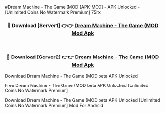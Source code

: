 #Dream Machine - The Game (MOD [APK-MOD] - APK Unlocked - [Unlimited Coins No Watermark Premium] 75itx



<div align="center">

<h3>🔴 Download [Server1] 👉👉 <a href="https://momento.my/?title=Dream_Machine_-_The_Game_(MOD">Dream Machine - The Game (MOD Mod Apk</a></h3><br>

<h3>🔴 Download [Server2] 👉👉 <a href="https://momento.my/?title=Dream_Machine_-_The_Game_(MOD">Dream Machine - The Game (MOD Mod Apk</a></h3>
</div>



Download Dream Machine - The Game (MOD beta APK Unlocked

Free Dream Machine - The Game (MOD beta APK Unlocked [Unlimited Coins No Watermark Premium]

Download Dream Machine - The Game (MOD beta APK Unlocked [Unlimited Coins No Watermark Premium] Mod For Android
